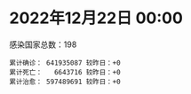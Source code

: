 
# 2022年12月22日 00:00
感染国家总数：198
```
累计确诊： 641935087 较昨日：+0
累计死亡：   6643716 较昨日：+0
累计治愈： 597489691 较昨日：+0
```
<div id="main" style="width:100%;height:800px;margin-bottom:10px;"></div>
<div id="second" style="width:100%;height:1000px;margin-bottom:10px;"></div>
<div id="third" style="width:100%;height:1000px;margin-bottom:10px;"></div>
<div id="last" style="width:100%;height:3000px;"></div>

<script>
import * as echarts from "echarts";
export default {
  mounted () {
    this.chart = echarts.init(document.getElementById("main"), "dark")
    this.secondChart = echarts.init(document.getElementById("second"), "dark")
    this.thirdChart = echarts.init(document.getElementById("third"), "dark")
    this.lastChart = echarts.init(document.getElementById("last"), "dark")
    var option = {
      tooltip: { trigger: "axis", axisPointer: { type: "shadow" } },
      legend: {},
      grid: { left: "3%", right: "4%", bottom: "3%", containLabel: true },
      xAxis: { type: "value" },
      yAxis: {
        type: "category", data: ["意大利","日本","韩国","巴西","德国","法国","印度","美国",]
      },
      series: [
        { name: "新增确诊", type: "bar", stack: "total", label: { show: true }, emphasis: { focus: "series" }, data: [0,0,0,0,0,0,0,0,] }, 
        { name: "累计确诊", type: "bar", stack: "total", label: { show: true }, emphasis: { focus: "series" }, data: [24884034,27581407,28390646,35992620,37088426,38971117,44677449,101865927,] }, 
        { name: "新增死亡", type: "bar", stack: "total", label: { show: true }, emphasis: { focus: "series" }, data: [0,0,0,0,0,0,0,0,] }, 
        { name: "累计死亡", type: "bar", stack: "total", label: { show: true }, emphasis: { focus: "series" }, data: [183138,54026,31549,692210,160246,160747,530680,1113808,] }, 
        { name: "累计治愈", type: "bar", stack: "total", label: { show: true }, emphasis: { focus: "series" }, data: [24215242,20948674,27230036,34663955,36346100,37686052,44142242,98976943,] },]
    }
    this.chart.setOption(option);
    var secondOption = {
      tooltip: { trigger: "axis", axisPointer: { type: "shadow" } },
      legend: {},
      grid: { left: "3%", right: "4%", bottom: "3%", containLabel: true },
      xAxis: { type: "value" },
      yAxis: {
        type: "category", data: ["墨西哥","伊朗","荷兰","阿根廷","澳大利亚","越南","西班牙","土耳其","俄罗斯","英国",]
      },
      series: [
        { name: "新增确诊", type: "bar", stack: "total", label: { show: true }, emphasis: { focus: "series" }, data: [0,0,0,0,0,0,0,0,0,0,] }, 
        { name: "累计确诊", type: "bar", stack: "total", label: { show: true }, emphasis: { focus: "series" }, data: [7190702,7560629,8559116,9829236,10983380,11523567,13651239,17042722,21735851,24089042,] }, 
        { name: "新增死亡", type: "bar", stack: "total", label: { show: true }, emphasis: { focus: "series" }, data: [0,0,0,0,0,0,0,0,0,0,] }, 
        { name: "累计死亡", type: "bar", stack: "total", label: { show: true }, emphasis: { focus: "series" }, data: [330805,144672,22952,130080,16734,43181,116658,101492,393166,198271,] }, 
        { name: "累计治愈", type: "bar", stack: "total", label: { show: true }, emphasis: { focus: "series" }, data: [6436684,7335808,8512324,9597167,10546102,10610481,13444388,0,21131700,23806071,] },]
    }
    this.secondChart.setOption(secondOption);
    var thirdOption = {
      tooltip: { trigger: "axis", axisPointer: { type: "shadow" } },
      legend: {},
      grid: { left: "3%", right: "4%", bottom: "3%", containLabel: true },
      xAxis: { type: "value" },
      yAxis: {
        type: "category", data: ["以色列","智利","马来西亚","乌克兰","希腊","葡萄牙","奥地利","哥伦比亚","波兰","印度尼西亚",]
      },
      series: [
        { name: "新增确诊", type: "bar", stack: "total", label: { show: true }, emphasis: { focus: "series" }, data: [0,0,0,0,0,0,0,0,0,0,] }, 
        { name: "累计确诊", type: "bar", stack: "total", label: { show: true }, emphasis: { focus: "series" }, data: [4751175,4987847,5019400,5350380,5500737,5551364,5662588,6330409,6363329,6712826,] }, 
        { name: "新增死亡", type: "bar", stack: "total", label: { show: true }, emphasis: { focus: "series" }, data: [0,0,0,0,0,0,0,0,0,0,] }, 
        { name: "累计死亡", type: "bar", stack: "total", label: { show: true }, emphasis: { focus: "series" }, data: [11973,62905,36814,110696,34614,25643,21345,141996,118448,160466,] }, 
        { name: "累计治愈", type: "bar", stack: "total", label: { show: true }, emphasis: { focus: "series" }, data: [4727120,4917057,4967175,5230588,5443822,5513331,5590936,6150571,5335940,6527952,] },]
    }
    this.thirdChart.setOption(thirdOption);
    var lastOption = {
      tooltip: { trigger: "axis", axisPointer: { type: "shadow" } },
      legend: {},
      grid: { left: "3%", right: "4%", bottom: "3%", containLabel: true },
      xAxis: { type: "value" },
      yAxis: {
        type: "category", data: ["朝鲜","西撒哈拉","蒙特塞拉特岛","梵蒂冈","红宝石公主号","钻石公主号","圣文森特岛","列支敦士登公国","安圭拉","圣多美和普林西比","特克斯和凯科斯群岛","圣基茨和尼维斯","乍得","塞拉利昂","利比里亚","几内亚比绍","科摩罗","安提瓜和巴布达","尼日尔","厄立特里亚","也门","冈比亚","中非共和国","吉布提","多米尼克","摩纳哥","萨摩亚","赤道几内亚","塔吉克斯坦","南苏丹","尼加拉瓜","格林纳达","直布罗陀","布基纳法索","圣马力诺","东帝汶","刚果（布）","索马里","贝宁","圣卢西亚","马里","海地","莱索托","巴哈马","几内亚","多哥","毛里求斯","坦桑尼亚","阿鲁巴","巴布亚新几内亚","安道尔","加蓬","塞舌尔","布隆迪","叙利亚","不丹","佛得角","毛里塔尼亚","苏丹","马达加斯加","斐济","伯利兹","圭亚那","斯威士兰","法属波利尼西亚","新喀里多尼亚","苏里南","科特迪瓦","马拉维","塞内加尔","刚果（金）","法属圭亚那","巴巴多斯","安哥拉","马耳他","喀麦隆","卢旺达","柬埔寨","波多黎各","牙买加","乌干达","纳米比亚","加纳","马尔代夫","特立尼达和多巴哥","萨尔瓦多","吉尔吉斯斯坦","阿富汗","冰岛","老挝","马提尼克岛","莫桑比克","乌兹别克斯坦","津巴布韦","文莱","尼日利亚","阿尔及利亚","黑山","卢森堡","博茨瓦纳","阿尔巴尼亚","赞比亚","肯尼亚","北马其顿","阿曼","波黑","亚美尼亚","洪都拉斯","卡塔尔","埃塞俄比亚","利比亚","埃及","委内瑞拉","摩尔多瓦","爱沙尼亚","巴勒斯坦","塞浦路斯","缅甸","多米尼加","科威特","斯里兰卡","巴林","巴拉圭","阿塞拜疆","沙特阿拉伯","拉脱维亚","白俄罗斯","尼泊尔","乌拉圭","蒙古国","巴拿马","厄瓜多尔","阿联酋","古巴","玻利维亚","突尼斯","哥斯达黎加","危地马拉","黎巴嫩","克罗地亚","摩洛哥","立陶宛","保加利亚","斯洛文尼亚","哈萨克斯坦","芬兰","挪威","巴基斯坦","爱尔兰","约旦","格鲁吉亚","斯洛伐克","孟加拉国","新西兰","匈牙利","新加坡","塞尔维亚","伊拉克","瑞典","丹麦","罗马尼亚","南非","菲律宾","瑞士","秘鲁","加拿大","捷克","比利时","泰国",]
      },
      series: [
        { name: "新增确诊", type: "bar", stack: "total", label: { show: true }, emphasis: { focus: "series" }, data: [0,0,0,0,0,0,0,0,0,0,0,0,0,0,0,0,0,0,0,0,0,0,0,0,0,0,0,0,0,0,0,0,0,0,0,0,0,0,0,0,0,0,0,0,0,0,0,0,0,0,0,0,0,0,0,0,0,0,0,0,0,0,0,0,0,0,0,0,0,0,0,0,0,0,0,0,0,0,0,0,0,0,0,0,0,0,0,0,0,0,0,0,0,0,0,0,0,0,0,0,0,0,0,0,0,0,0,0,0,0,0,0,0,0,0,0,0,0,0,0,0,0,0,0,0,0,0,0,0,0,0,0,0,0,0,0,0,0,0,0,0,0,0,0,0,0,0,0,0,0,0,0,0,0,0,0,0,0,0,0,0,0,0,0,0,0,0,0,0,] }, 
        { name: "累计确诊", type: "bar", stack: "total", label: { show: true }, emphasis: { focus: "series" }, data: [1,10,11,29,620,712,2298,3026,3904,6279,6463,6560,7649,7760,8043,8848,8979,9106,9931,10189,11945,12586,15311,15690,15760,15866,15975,17186,17786,18368,18491,19613,20252,22006,22813,23385,25375,27300,27982,29550,32767,33876,34490,37491,38191,39339,41363,42111,43693,46557,47686,48973,50355,51018,57423,62524,63178,63425,63677,67684,68451,69675,71757,73992,77772,79026,81581,87916,88220,88896,94970,96389,104944,104946,116177,123993,132920,138457,151732,152669,169810,170181,171038,185666,185882,201785,206557,207190,207974,217526,224826,230918,248948,259981,261440,266381,271182,284407,297757,327511,333686,333746,342368,345197,399119,400842,445881,462340,487321,496378,507121,515645,549378,596193,611210,620816,625562,633575,650990,662747,671821,697938,781111,825527,826667,971857,994037,1000959,1002988,1007232,1020961,1024914,1046359,1111713,1135046,1147477,1152466,1187909,1221791,1260293,1270945,1284178,1290470,1293699,1400668,1428446,1472878,1575618,1684717,1746997,1808085,1858290,2036967,2062384,2181419,2191597,2436376,2465107,2651702,3160322,3305048,4046986,4058465,4365574,4424906,4457366,4575220,4664481,4718908,] }, 
        { name: "新增死亡", type: "bar", stack: "total", label: { show: true }, emphasis: { focus: "series" }, data: [0,0,0,0,0,0,0,0,0,0,0,0,0,0,0,0,0,0,0,0,0,0,0,0,0,0,0,0,0,0,0,0,0,0,0,0,0,0,0,0,0,0,0,0,0,0,0,0,0,0,0,0,0,0,0,0,0,0,0,0,0,0,0,0,0,0,0,0,0,0,0,0,0,0,0,0,0,0,0,0,0,0,0,0,0,0,0,0,0,0,0,0,0,0,0,0,0,0,0,0,0,0,0,0,0,0,0,0,0,0,0,0,0,0,0,0,0,0,0,0,0,0,0,0,0,0,0,0,0,0,0,0,0,0,0,0,0,0,0,0,0,0,0,0,0,0,0,0,0,0,0,0,0,0,0,0,0,0,0,0,0,0,0,0,0,0,0,0,0,] }, 
        { name: "累计死亡", type: "bar", stack: "total", label: { show: true }, emphasis: { focus: "series" }, data: [1,1,1,0,10,13,12,59,12,77,36,46,194,126,294,176,161,146,312,103,2159,372,113,189,74,63,29,183,125,138,225,237,110,395,120,138,386,1361,163,404,743,860,706,833,465,290,1037,845,236,669,165,306,172,38,3163,21,412,997,4992,1415,878,688,1285,1422,649,314,1393,830,2685,1968,1461,411,568,1928,811,1965,1467,3056,2609,3447,3630,4080,1461,311,4277,4230,2991,7845,229,758,1076,2229,1637,5637,225,3155,6881,2790,1133,2794,3594,4019,5688,9599,4260,16220,8712,11060,685,7572,6437,24613,5830,11929,2837,5404,1250,19488,4384,2570,16814,1539,19655,9997,9502,6139,7118,12019,7552,2179,8554,35940,2348,8530,22271,29279,9051,19986,10743,17483,16294,9459,38082,6976,13694,7783,4571,30635,8270,14122,16895,20792,29438,3435,48439,1710,17477,25373,21332,7680,67341,102568,65142,14364,217941,48645,42044,33211,33505,] }, 
        { name: "累计治愈", type: "bar", stack: "total", label: { show: true }, emphasis: { focus: "series" }, data: [0,9,2,29,0,699,2233,2948,3879,6202,6395,6513,4874,0,7741,8642,8812,8954,8890,10086,9124,12189,14615,15427,15673,15720,1605,16880,17264,18115,4225,19358,16579,21596,22490,23102,24006,13182,27817,29095,31944,32934,25980,36366,37265,39045,39612,0,42438,43982,47188,48617,50026,50638,54260,61564,62683,62423,58155,66069,66524,68755,70251,72513,0,77483,0,87073,85065,86906,83974,11254,102435,102538,114712,118616,131112,135268,129614,101947,100431,165940,169573,163687,181419,179410,196406,184896,0,0,0,228566,241486,253677,243601,259759,182622,281327,288991,323747,328473,329690,336409,335465,384669,378619,435060,0,485452,476062,500655,442182,542092,504142,524990,614962,612987,608147,644785,660095,654977,695889,0,814944,814200,950319,985592,988921,990837,991600,1005646,975192,1028097,1103013,1086019,0,860711,1142046,1087587,1240066,1253878,1266714,1248448,1259932,1383020,1394322,1464989,1538689,1670555,1731007,1776548,1835911,1986947,2017409,2118911,2116839,2407118,2439079,2603265,3143282,3231397,3912506,3976427,4280954,4112595,4346320,4524599,4595731,4649509,] },]
    }
    this.lastChart.setOption(lastOption);

    window.onresize = () => {
      this.chart.resize()
      this.secondChart.resize()
      this.thirdChart.resize()
      this.lastChart.resize()
    }
  }
};
</script>

|国家|新增确诊|累计确诊|新增死亡|累计死亡|累计治愈|
|:--:|---:|---:|---:|---:|---:|
|美国|0|101865927|0|1113808|98976943|
|印度|0|44677449|0|530680|44142242|
|法国|0|38971117|0|160747|37686052|
|德国|0|37088426|0|160246|36346100|
|巴西|0|35992620|0|692210|34663955|
|韩国|0|28390646|0|31549|27230036|
|日本|0|27581407|0|54026|20948674|
|意大利|0|24884034|0|183138|24215242|
|英国|0|24089042|0|198271|23806071|
|俄罗斯|0|21735851|0|393166|21131700|
|土耳其|0|17042722|0|101492|0|
|西班牙|0|13651239|0|116658|13444388|
|越南|0|11523567|0|43181|10610481|
|澳大利亚|0|10983380|0|16734|10546102|
|阿根廷|0|9829236|0|130080|9597167|
|荷兰|0|8559116|0|22952|8512324|
|伊朗|0|7560629|0|144672|7335808|
|墨西哥|0|7190702|0|330805|6436684|
|印度尼西亚|0|6712826|0|160466|6527952|
|波兰|0|6363329|0|118448|5335940|
|哥伦比亚|0|6330409|0|141996|6150571|
|奥地利|0|5662588|0|21345|5590936|
|葡萄牙|0|5551364|0|25643|5513331|
|希腊|0|5500737|0|34614|5443822|
|乌克兰|0|5350380|0|110696|5230588|
|马来西亚|0|5019400|0|36814|4967175|
|智利|0|4987847|0|62905|4917057|
|以色列|0|4751175|0|11973|4727120|
|泰国|0|4718908|0|33505|4649509|
|比利时|0|4664481|0|33211|4595731|
|捷克|0|4575220|0|42044|4524599|
|加拿大|0|4457366|0|48645|4346320|
|秘鲁|0|4424906|0|217941|4112595|
|瑞士|0|4365574|0|14364|4280954|
|菲律宾|0|4058465|0|65142|3976427|
|南非|0|4046986|0|102568|3912506|
|罗马尼亚|0|3305048|0|67341|3231397|
|丹麦|0|3160322|0|7680|3143282|
|瑞典|0|2651702|0|21332|2603265|
|伊拉克|0|2465107|0|25373|2439079|
|塞尔维亚|0|2436376|0|17477|2407118|
|新加坡|0|2191597|0|1710|2116839|
|匈牙利|0|2181419|0|48439|2118911|
|新西兰|0|2062384|0|3435|2017409|
|孟加拉国|0|2036967|0|29438|1986947|
|斯洛伐克|0|1858290|0|20792|1835911|
|格鲁吉亚|0|1808085|0|16895|1776548|
|约旦|0|1746997|0|14122|1731007|
|爱尔兰|0|1684717|0|8270|1670555|
|巴基斯坦|0|1575618|0|30635|1538689|
|挪威|0|1472878|0|4571|1464989|
|芬兰|0|1428446|0|7783|1394322|
|哈萨克斯坦|0|1400668|0|13694|1383020|
|斯洛文尼亚|0|1293699|0|6976|1259932|
|保加利亚|0|1290470|0|38082|1248448|
|立陶宛|0|1284178|0|9459|1266714|
|摩洛哥|0|1270945|0|16294|1253878|
|克罗地亚|0|1260293|0|17483|1240066|
|黎巴嫩|0|1221791|0|10743|1087587|
|危地马拉|0|1187909|0|19986|1142046|
|哥斯达黎加|0|1152466|0|9051|860711|
|突尼斯|0|1147477|0|29279|0|
|玻利维亚|0|1135046|0|22271|1086019|
|古巴|0|1111713|0|8530|1103013|
|阿联酋|0|1046359|0|2348|1028097|
|厄瓜多尔|0|1024914|0|35940|975192|
|巴拿马|0|1020961|0|8554|1005646|
|蒙古国|0|1007232|0|2179|991600|
|乌拉圭|0|1002988|0|7552|990837|
|尼泊尔|0|1000959|0|12019|988921|
|白俄罗斯|0|994037|0|7118|985592|
|拉脱维亚|0|971857|0|6139|950319|
|沙特阿拉伯|0|826667|0|9502|814200|
|阿塞拜疆|0|825527|0|9997|814944|
|巴拉圭|0|781111|0|19655|0|
|巴林|0|697938|0|1539|695889|
|斯里兰卡|0|671821|0|16814|654977|
|科威特|0|662747|0|2570|660095|
|多米尼加|0|650990|0|4384|644785|
|缅甸|0|633575|0|19488|608147|
|塞浦路斯|0|625562|0|1250|612987|
|巴勒斯坦|0|620816|0|5404|614962|
|爱沙尼亚|0|611210|0|2837|524990|
|摩尔多瓦|0|596193|0|11929|504142|
|委内瑞拉|0|549378|0|5830|542092|
|埃及|0|515645|0|24613|442182|
|利比亚|0|507121|0|6437|500655|
|埃塞俄比亚|0|496378|0|7572|476062|
|卡塔尔|0|487321|0|685|485452|
|洪都拉斯|0|462340|0|11060|0|
|亚美尼亚|0|445881|0|8712|435060|
|波黑|0|400842|0|16220|378619|
|阿曼|0|399119|0|4260|384669|
|北马其顿|0|345197|0|9599|335465|
|肯尼亚|0|342368|0|5688|336409|
|赞比亚|0|333746|0|4019|329690|
|阿尔巴尼亚|0|333686|0|3594|328473|
|博茨瓦纳|0|327511|0|2794|323747|
|卢森堡|0|297757|0|1133|288991|
|黑山|0|284407|0|2790|281327|
|阿尔及利亚|0|271182|0|6881|182622|
|尼日利亚|0|266381|0|3155|259759|
|文莱|0|261440|0|225|243601|
|津巴布韦|0|259981|0|5637|253677|
|乌兹别克斯坦|0|248948|0|1637|241486|
|莫桑比克|0|230918|0|2229|228566|
|马提尼克岛|0|224826|0|1076|0|
|老挝|0|217526|0|758|0|
|冰岛|0|207974|0|229|0|
|阿富汗|0|207190|0|7845|184896|
|吉尔吉斯斯坦|0|206557|0|2991|196406|
|萨尔瓦多|0|201785|0|4230|179410|
|特立尼达和多巴哥|0|185882|0|4277|181419|
|马尔代夫|0|185666|0|311|163687|
|加纳|0|171038|0|1461|169573|
|纳米比亚|0|170181|0|4080|165940|
|乌干达|0|169810|0|3630|100431|
|牙买加|0|152669|0|3447|101947|
|波多黎各|0|151732|0|2609|129614|
|柬埔寨|0|138457|0|3056|135268|
|卢旺达|0|132920|0|1467|131112|
|喀麦隆|0|123993|0|1965|118616|
|马耳他|0|116177|0|811|114712|
|安哥拉|0|104946|0|1928|102538|
|巴巴多斯|0|104944|0|568|102435|
|法属圭亚那|0|96389|0|411|11254|
|刚果（金）|0|94970|0|1461|83974|
|塞内加尔|0|88896|0|1968|86906|
|马拉维|0|88220|0|2685|85065|
|科特迪瓦|0|87916|0|830|87073|
|苏里南|0|81581|0|1393|0|
|新喀里多尼亚|0|79026|0|314|77483|
|法属波利尼西亚|0|77772|0|649|0|
|斯威士兰|0|73992|0|1422|72513|
|圭亚那|0|71757|0|1285|70251|
|伯利兹|0|69675|0|688|68755|
|斐济|0|68451|0|878|66524|
|马达加斯加|0|67684|0|1415|66069|
|苏丹|0|63677|0|4992|58155|
|毛里塔尼亚|0|63425|0|997|62423|
|佛得角|0|63178|0|412|62683|
|不丹|0|62524|0|21|61564|
|叙利亚|0|57423|0|3163|54260|
|布隆迪|0|51018|0|38|50638|
|塞舌尔|0|50355|0|172|50026|
|加蓬|0|48973|0|306|48617|
|安道尔|0|47686|0|165|47188|
|巴布亚新几内亚|0|46557|0|669|43982|
|阿鲁巴|0|43693|0|236|42438|
|坦桑尼亚|0|42111|0|845|0|
|毛里求斯|0|41363|0|1037|39612|
|多哥|0|39339|0|290|39045|
|几内亚|0|38191|0|465|37265|
|巴哈马|0|37491|0|833|36366|
|莱索托|0|34490|0|706|25980|
|海地|0|33876|0|860|32934|
|马里|0|32767|0|743|31944|
|圣卢西亚|0|29550|0|404|29095|
|贝宁|0|27982|0|163|27817|
|索马里|0|27300|0|1361|13182|
|刚果（布）|0|25375|0|386|24006|
|东帝汶|0|23385|0|138|23102|
|圣马力诺|0|22813|0|120|22490|
|布基纳法索|0|22006|0|395|21596|
|直布罗陀|0|20252|0|110|16579|
|格林纳达|0|19613|0|237|19358|
|尼加拉瓜|0|18491|0|225|4225|
|南苏丹|0|18368|0|138|18115|
|塔吉克斯坦|0|17786|0|125|17264|
|赤道几内亚|0|17186|0|183|16880|
|萨摩亚|0|15975|0|29|1605|
|摩纳哥|0|15866|0|63|15720|
|多米尼克|0|15760|0|74|15673|
|吉布提|0|15690|0|189|15427|
|中非共和国|0|15311|0|113|14615|
|冈比亚|0|12586|0|372|12189|
|也门|0|11945|0|2159|9124|
|厄立特里亚|0|10189|0|103|10086|
|尼日尔|0|9931|0|312|8890|
|安提瓜和巴布达|0|9106|0|146|8954|
|科摩罗|0|8979|0|161|8812|
|几内亚比绍|0|8848|0|176|8642|
|利比里亚|0|8043|0|294|7741|
|塞拉利昂|0|7760|0|126|0|
|乍得|0|7649|0|194|4874|
|圣基茨和尼维斯|0|6560|0|46|6513|
|特克斯和凯科斯群岛|0|6463|0|36|6395|
|圣多美和普林西比|0|6279|0|77|6202|
|安圭拉|0|3904|0|12|3879|
|列支敦士登公国|0|3026|0|59|2948|
|圣文森特岛|0|2298|0|12|2233|
|钻石公主号|0|712|0|13|699|
|红宝石公主号|0|620|0|10|0|
|梵蒂冈|0|29|0|0|29|
|蒙特塞拉特岛|0|11|0|1|2|
|西撒哈拉|0|10|0|1|9|
|朝鲜|0|1|0|1|0|

